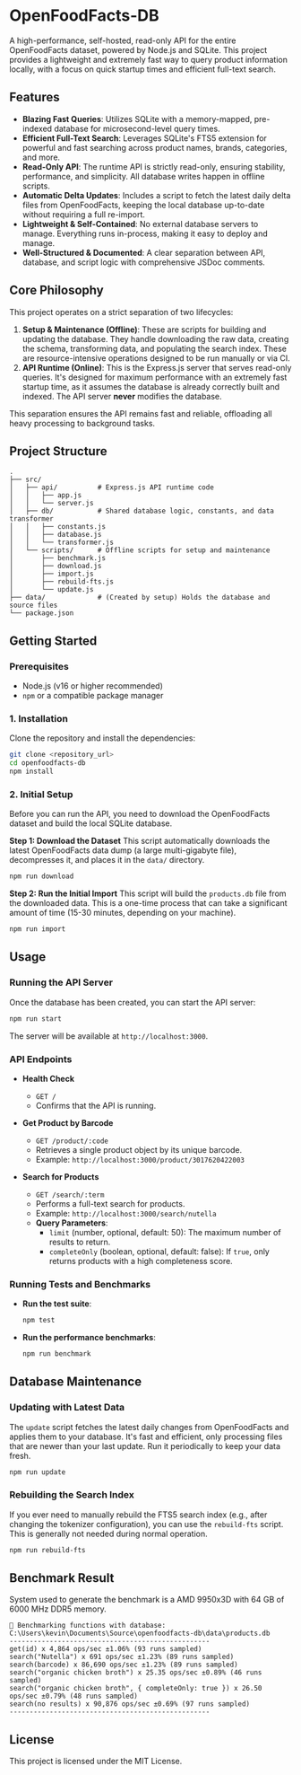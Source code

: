 # OpenFoodFacts-DB

A high-performance, self-hosted, read-only API for the entire OpenFoodFacts dataset, powered by Node.js and SQLite. This project provides a lightweight and extremely fast way to query product information locally, with a focus on quick startup times and efficient full-text search.

## Features

- **Blazing Fast Queries**: Utilizes SQLite with a memory-mapped, pre-indexed database for microsecond-level query times.
- **Efficient Full-Text Search**: Leverages SQLite's FTS5 extension for powerful and fast searching across product names, brands, categories, and more.
- **Read-Only API**: The runtime API is strictly read-only, ensuring stability, performance, and simplicity. All database writes happen in offline scripts.
- **Automatic Delta Updates**: Includes a script to fetch the latest daily delta files from OpenFoodFacts, keeping the local database up-to-date without requiring a full re-import.
- **Lightweight & Self-Contained**: No external database servers to manage. Everything runs in-process, making it easy to deploy and manage.
- **Well-Structured & Documented**: A clear separation between API, database, and script logic with comprehensive JSDoc comments.

## Core Philosophy

This project operates on a strict separation of two lifecycles:

1.  **Setup & Maintenance (Offline)**: These are scripts for building and updating the database. They handle downloading the raw data, creating the schema, transforming data, and populating the search index. These are resource-intensive operations designed to be run manually or via CI.
2.  **API Runtime (Online)**: This is the Express.js server that serves read-only queries. It's designed for maximum performance with an extremely fast startup time, as it assumes the database is already correctly built and indexed. The API server **never** modifies the database.

This separation ensures the API remains fast and reliable, offloading all heavy processing to background tasks.

## Project Structure

```
.
├── src/
│   ├── api/          # Express.js API runtime code
│   │   ├── app.js
│   │   └── server.js
│   ├── db/           # Shared database logic, constants, and data transformer
│   │   ├── constants.js
│   │   ├── database.js
│   │   └── transformer.js
│   └── scripts/      # Offline scripts for setup and maintenance
│       ├── benchmark.js
│       ├── download.js
│       ├── import.js
│       ├── rebuild-fts.js
│       └── update.js
├── data/             # (Created by setup) Holds the database and source files
└── package.json
```

## Getting Started

### Prerequisites

- Node.js (v16 or higher recommended)
- `npm` or a compatible package manager

### 1. Installation

Clone the repository and install the dependencies:

```bash
git clone <repository_url>
cd openfoodfacts-db
npm install
```

### 2. Initial Setup

Before you can run the API, you need to download the OpenFoodFacts dataset and build the local SQLite database.

**Step 1: Download the Dataset**
This script automatically downloads the latest OpenFoodFacts data dump (a large multi-gigabyte file), decompresses it, and places it in the `data/` directory.

```bash
npm run download
```

**Step 2: Run the Initial Import**
This script will build the `products.db` file from the downloaded data. This is a one-time process that can take a significant amount of time (15-30 minutes, depending on your machine).

```bash
npm run import
```

## Usage

### Running the API Server

Once the database has been created, you can start the API server:

```bash
npm run start
```

The server will be available at `http://localhost:3000`.

### API Endpoints

- **Health Check**
  - `GET /`
  - Confirms that the API is running.

- **Get Product by Barcode**
  - `GET /product/:code`
  - Retrieves a single product object by its unique barcode.
  - Example: `http://localhost:3000/product/3017620422003`

- **Search for Products**
  - `GET /search/:term`
  - Performs a full-text search for products.
  - Example: `http://localhost:3000/search/nutella`
  - **Query Parameters**:
    - `limit` (number, optional, default: 50): The maximum number of results to return.
    - `completeOnly` (boolean, optional, default: false): If `true`, only returns products with a high completeness score.

### Running Tests and Benchmarks

- **Run the test suite**:
  ```bash
  npm test
  ```
- **Run the performance benchmarks**:
  ```bash
  npm run benchmark
  ```

## Database Maintenance

### Updating with Latest Data

The `update` script fetches the latest daily changes from OpenFoodFacts and applies them to your database. It's fast and efficient, only processing files that are newer than your last update. Run it periodically to keep your data fresh.

```bash
npm run update
```

### Rebuilding the Search Index

If you ever need to manually rebuild the FTS5 search index (e.g., after changing the tokenizer configuration), you can use the `rebuild-fts` script. This is generally not needed during normal operation.

```bash
npm run rebuild-fts
```

## Benchmark Result

System used to generate the benchmark is a AMD 9950x3D with 64 GB of 6000 MHz DDR5 memory.

```
🔬 Benchmarking functions with database: C:\Users\kevin\Documents\Source\openfoodfacts-db\data\products.db
--------------------------------------------------
get(id) x 4,864 ops/sec ±1.06% (93 runs sampled)
search("Nutella") x 691 ops/sec ±1.23% (89 runs sampled)
search(barcode) x 86,690 ops/sec ±1.23% (89 runs sampled)
search("organic chicken broth") x 25.35 ops/sec ±0.89% (46 runs sampled)
search("organic chicken broth", { completeOnly: true }) x 26.50 ops/sec ±0.79% (48 runs sampled)
search(no results) x 90,876 ops/sec ±0.69% (97 runs sampled)
--------------------------------------------------
```

## License

This project is licensed under the MIT License. 